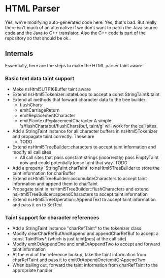 # HTML Parser

Yes, we're modifying auto-generated code here. Yes, that's bad.
But really there isn't much of an alternative if we don't want to patch
the Java source code and the Java to C++ translator.
Also the C++ code is part of the repository so that should be ok..


## Internals

Essentially, here are the steps to make the HTML parser taint aware:

### Basic text data taint support

* Make nsHtml5UTF16Buffer taint aware
* Extend nsHtml5Tokenizer::stateLoop to accept a const StringTaint& taint
* Extend all methods that forward character data to the tree builder:
    - flushChars
    - emitCarriageReturn
    - emitReplacementCharacter
    - emitPlaintextReplacementCharacter
  A simple 's/flushChars(buf/flushChars(buf, taint/g' will work for the call sites.
* Add a StringTaint instance for all character buffers in nsHtml5Tokenizer and propagate taint correctly. These are
    - TODO
* Extend nsHtml5TreeBuilder::characters to accept taint information and modify all call sites
    - All call sites that pass constant strings (incorrectly) pass EmptyTaint now and could potentially loose taint that way. TODO
* Add a property 'StringTaint charTaint' to nsHtml5TreeBuilder to store the taint information for charBuffer
* Extend nsHtml5TreeBuilder::accumulateCharacters to accept taint information and append them to charTaint
* Propagate taint in nsHtml5TreeBuilder::flushCharacters and extend nsHtml5TreeBuilder::appendCharacters to accept taint information
* Extend nsHtml5TreeOperation::AppendText to accept taint information and pass it on to SetText

### Taint support for character references

* Add a StringTaint instance "charRefTaint" to the tokenizer class
* Modify clearCharRefBufAndAppend and appendCharRefBuf to accept a const TaintFlow* (which is just taint[pos] at the call site)
* Modify emitOrAppendOne and emitOrAppendTwo to accept and forward taint information
* At the end of the reference lookup, take the taint information from charRefTaint and pass it to emitOrAppendOne/emitOrAppendTwo
* When bailing out, forward the taint information from charRefTaint to the appropriate handler
